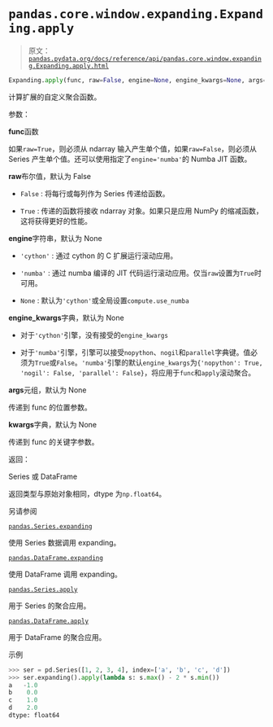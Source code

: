 # `pandas.core.window.expanding.Expanding.apply`

> 原文：[`pandas.pydata.org/docs/reference/api/pandas.core.window.expanding.Expanding.apply.html`](https://pandas.pydata.org/docs/reference/api/pandas.core.window.expanding.Expanding.apply.html)

```py
Expanding.apply(func, raw=False, engine=None, engine_kwargs=None, args=None, kwargs=None)
```

计算扩展的自定义聚合函数。

参数：

**func**函数

如果`raw=True`，则必须从 ndarray 输入产生单个值，如果`raw=False`，则必须从 Series 产生单个值。还可以使用指定了`engine='numba'`的 Numba JIT 函数。

**raw**布尔值，默认为 False

+   `False` : 将每行或每列作为 Series 传递给函数。

+   `True` : 传递的函数将接收 ndarray 对象。如果只是应用 NumPy 的缩减函数，这将获得更好的性能。

**engine**字符串，默认为 None

+   `'cython'` : 通过 cython 的 C 扩展运行滚动应用。

+   `'numba'` : 通过 numba 编译的 JIT 代码运行滚动应用。仅当`raw`设置为`True`时可用。

+   `None` : 默认为`'cython'`或全局设置`compute.use_numba`

**engine_kwargs**字典，默认为 None

+   对于`'cython'`引擎，没有接受的`engine_kwargs`

+   对于`'numba'`引擎，引擎可以接受`nopython`、`nogil`和`parallel`字典键。值必须为`True`或`False`。`'numba'`引擎的默认`engine_kwargs`为`{'nopython': True, 'nogil': False, 'parallel': False}`，将应用于`func`和`apply`滚动聚合。

**args**元组，默认为 None

传递到 func 的位置参数。

**kwargs**字典，默认为 None

传递到 func 的关键字参数。

返回：

Series 或 DataFrame

返回类型与原始对象相同，dtype 为`np.float64`。

另请参阅

[`pandas.Series.expanding`](https://pandas.pydata.org/docs/reference/api/pandas.core.window.expanding.Expanding.apply.html#pandas.Series.expanding "pandas.Series.expanding")

使用 Series 数据调用 expanding。

[`pandas.DataFrame.expanding`](https://pandas.pydata.org/docs/reference/api/pandas.core.window.expanding.Expanding.apply.html#pandas.DataFrame.expanding "pandas.DataFrame.expanding")

使用 DataFrame 调用 expanding。

[`pandas.Series.apply`](https://pandas.pydata.org/docs/reference/api/pandas.core.window.expanding.Expanding.apply.html#pandas.Series.apply "pandas.Series.apply")

用于 Series 的聚合应用。

[`pandas.DataFrame.apply`](https://pandas.pydata.org/docs/reference/api/pandas.core.window.expanding.Expanding.apply.html#pandas.DataFrame.apply "pandas.DataFrame.apply")

用于 DataFrame 的聚合应用。

示例

```py
>>> ser = pd.Series([1, 2, 3, 4], index=['a', 'b', 'c', 'd'])
>>> ser.expanding().apply(lambda s: s.max() - 2 * s.min())
a   -1.0
b    0.0
c    1.0
d    2.0
dtype: float64 
```
